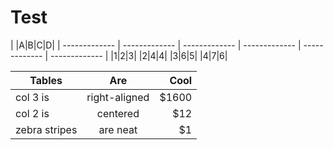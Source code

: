 # Test

| |A|B|C|D|
| ------------- | ------------- | ------------- | ------------- | ------------- | ------------- |
|1|2|3|
|2|4|4|
|3|6|5|
|4|7|6|

| Tables        | Are           | Cool  |
| ------------- |:-------------:| -----:|
| col 3 is      | right-aligned | $1600 |
| col 2 is      | centered      |   $12 |
| zebra stripes | are neat      |    $1 |
